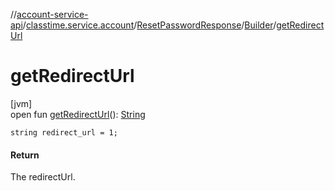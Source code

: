 //[account-service-api](../../../../index.md)/[classtime.service.account](../../index.md)/[ResetPasswordResponse](../index.md)/[Builder](index.md)/[getRedirectUrl](get-redirect-url.md)

# getRedirectUrl

[jvm]\
open fun [getRedirectUrl](get-redirect-url.md)(): [String](https://docs.oracle.com/javase/8/docs/api/java/lang/String.html)

`string redirect_url = 1;`

#### Return

The redirectUrl.
